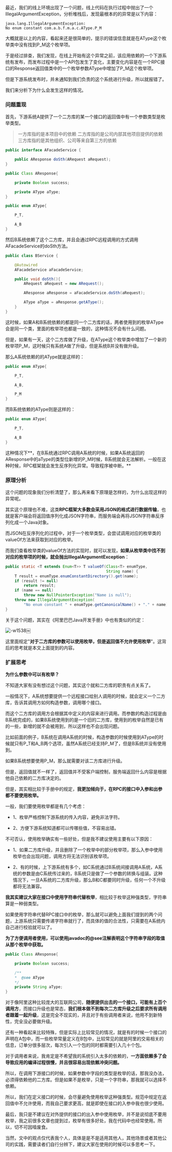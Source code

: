最近，我们的线上环境出现了一个问题，线上代码在执行过程中抛出了一个IllegalArgumentException，分析堆栈后，发现最根本的的异常是以下内容：

    java.lang.IllegalArgumentException: 
    No enum constant com.a.b.f.m.a.c.AType.P_M
    

大概就是以上的内容，看起来还是很简单的，提示的错误信息就是在AType这个枚举类中没有找到P_M这个枚举项。

于是经过排查，我们发现，在线上开始有这个异常之前，该应用依赖的一个下游系统有发布，而发布过程中是一个API包发生了变化，主要变化内容是在一个RPC接口的Response返回值类中的一个枚举参数AType中增加了P_M这个枚举项。

但是下游系统发布时，并未通知到我们负责的这个系统进行升级，所以就报错了。

我们来分析下为什么会发生这样的情况。

### 问题重现

首先，下游系统A提供了一个二方库的某一个接口的返回值中有一个参数类型是枚举类型。

> 一方库指的是本项目中的依赖 二方库指的是公司内部其他项目提供的依赖 三方库指的是其他组织、公司等来自第三方的依赖

```java
public interface AFacadeService {

    public AResponse doSth(ARequest aRequest);
}

public Class AResponse{

    private Boolean success;

    private AType aType;
}

public enum AType{

    P_T,

    A_B
}
```
    

然后B系统依赖了这个二方库，并且会通过RPC远程调用的方式调用AFacadeService的doSth方法。

```java
public class BService {

    @Autowired
    AFacadeService aFacadeService;

    public void doSth(){
        ARequest aRequest = new ARequest();

        AResponse aResponse = aFacadeService.doSth(aRequest);

        AType aType = aResponse.getAType();
    }
}
```
    

这时候，如果A和B系统依赖的都是同一个二方库的话，两者使用到的枚举AType会是同一个类，里面的枚举项也都是一致的，这种情况不会有什么问题。

但是，如果有一天，这个二方库做了升级，在AType这个枚举类中增加了一个新的枚举项P_M，这时候只有系统A做了升级，但是系统B并没有做升级。

那么A系统依赖的的AType就是这样的：

```java
public enum AType{

    P_T,

    A_B,

    P_M
}
```
    

而B系统依赖的AType则是这样的：

```java
public enum AType{

    P_T,

    A_B
}
```
    

这种情况下**，在B系统通过RPC调用A系统的时候，如果A系统返回的AResponse中的aType的类型位新增的P_M时候，B系统就会无法解析。一般在这种时候，RPC框架就会发生反序列化异常。导致程序被中断。**

### 原理分析

这个问题的现象我们分析清楚了，那么再来看下原理是怎样的，为什么出现这样的异常呢。

其实这个原理也不难，这类**RPC框架大多数会采用JSON的格式进行数据传输**，也就是客户端会将返回值序列化成JSON字符串，而服务端会再将JSON字符串反序列化成一个Java对象。

而JSON在反序列化的过程中，对于一个枚举类型，会尝试调用对应的枚举类的valueOf方法来获取到对应的枚举。

而我们查看枚举类的valueOf方法的实现时，就可以发现，**如果从枚举类中找不到对应的枚举项的时候，就会抛出IllegalArgumentException**：

```java
public static <T extends Enum<T>> T valueOf(Class<T> enumType,
                                            String name) {
    T result = enumType.enumConstantDirectory().get(name);
    if (result != null)
        return result;
    if (name == null)
        throw new NullPointerException("Name is null");
    throw new IllegalArgumentException(
        "No enum constant " + enumType.getCanonicalName() + "." + name);
}
```
    

关于这个问题，其实在《阿里巴巴Java开发手册》中也有类似的约定：

![-w1538][1]￼

这里面规定"**对于二方库的参数可以使用枚举，但是返回值不允许使用枚举**"。这背后的思考就是本文上面提到的内容。

### 扩展思考

**为什么参数中可以有枚举？**

不知道大家有没有想过这个问题，其实这个就和二方库的职责有点关系了。

一般情况下，A系统想要提供一个远程接口给别人调用的时候，就会定义一个二方库，告诉其调用方如何构造参数，调用哪个接口。

而这个二方库的调用方会根据其中定义的内容来进行调用。而参数的构造过程是由B系统完成的，如果B系统使用到的是一个旧的二方库，使用到的枚举自然是已有的一些，新增的就不会被用到，所以这样也不会出现问题。

比如前面的例子，B系统在调用A系统的时候，构造参数的时候使用到AType的时候就只有P_T和A_B两个选项，虽然A系统已经支持P_M了，但是B系统并没有使用到。

如果B系统想要使用P_M，那么就需要对该二方库进行升级。

但是，返回值就不一样了，返回值并不受客户端控制，服务端返回什么内容是根据他自己依赖的二方库决定的。

但是，其实相比较于手册中的规定，**我更加倾向于，在RPC的接口中入参和出参都不要使用枚举。**

一般，我们要使用枚举都是有几个考虑：

*   1、枚举严格控制下游系统的传入内容，避免非法字符。

*   2、方便下游系统知道都可以传哪些值，不容易出错。

不可否认，使用枚举确实有一些好处，但是我不建议使用主要有以下原因：

*   1、如果二方库升级，并且删除了一个枚举中的部分枚举项，那么入参中使用枚举也会出现问题，调用方将无法识别该枚举项。

*   2、有的时候，上下游系统有多个，如C系统通过B系统间接调用A系统，A系统的参数是由C系统传过来的，B系统只是做了一个参数的转换与组装。这种情况下，一旦A系统的二方库升级，那么B和C都要同时升级，任何一个不升级都将无法兼容。

**我其实建议大家在接口中使用字符串代替枚举**，相比较于枚举这种强类型，字符串算是一种弱类型。

如果使用字符串代替RPC接口中的枚举，那么就可以避免上面我们提到的两个问题，上游系统只需要传递字符串就行了，而具体的值的合法性，只需要在A系统内自己进行校验就可以了。

**为了方便调用者使用，可以使用javadoc的@see注解表明这个字符串字段的取值从那个枚举中获取。**

```java
public Class AResponse{

    private Boolean success;

    /**
    *  @see AType 
    */
    private String aType;
}
```
    

对于像阿里这种比较庞大的互联网公司，**随便提供出去的一个接口，可能有上百个调用方**，而接口升级也是常态，**我们根本做不到每次二方库升级之后要求所有调用者跟着一起升级**，这是完全不现实的，并且对于有些调用者来说，他用不到新特性，完全没必要做升级。

还有一种看起来比较特殊，但是实际上比较常见的情况，就是有的时候一个接口的声明在A包中，而一些枚举常量定义在B包中，比较常见的就是阿里的交易相关的信息，订单分很多层次，每次引入一个包的同时都需要引入几十个包。

对于调用者来说，我肯定是不希望我的系统引入太多的依赖的，**一方面依赖多了会导致应用的编译过程很慢，并且很容易出现依赖冲突问题。**

所以，在调用下游接口的时候，如果参数中字段的类型是枚举的话，那我没办法，必须得依赖他的二方库。但是如果不是枚举，只是一个字符串，那我就可以选择不依赖。

所以，我们在定义接口的时候，会尽量避免使用枚举这种强类型。规范中规定在返回值中不允许使用，而我自己要求更高，就是即使在接口的入参中我也很少使用。

最后，我只是不建议在对外提供的接口的出入参中使用枚举，并不是说彻底不要用枚举，我之前很多文章也提到过，枚举有很多好处，我在代码中也经常使用。所以，切不可因噎废食。

当然，文中的观点仅代表我个人，具体是是不是适用其他人，其他场景或者其他公司的实践，需要读者们自行分辨下，建议大家在使用的时候可以多思考一下。

 [1]: https://www.hollischuang.com/wp-content/uploads/2020/11/16066271055035-scaled.jpg